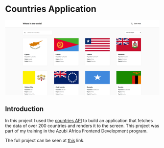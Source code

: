 # Countries Application

![home_image](public/countries_home.png)

## Introduction

In this project I used the [countries API](https://restcountries.com) to build an application that fetches the data of over 200 countries and renders it to the screen. 
This project was part of my training in the Azubi Africa Frontend Development program.

The full project can be seen at [this](https://countries-application-one.vercel.app/) link.

